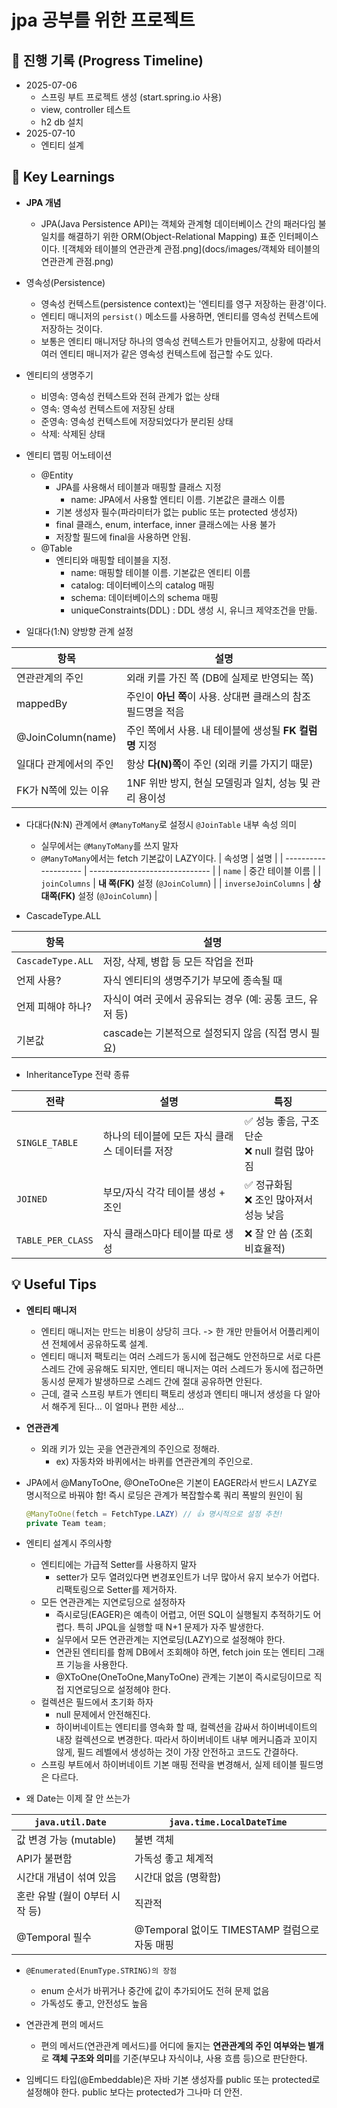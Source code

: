 # jpa 공부를 위한 프로젝트

## 📆 진행 기록 (Progress Timeline)
- 2025-07-06
  - 스프링 부트 프로젝트 생성 (start.spring.io 사용)
  - view, controller 테스트
  - h2 db 설치
- 2025-07-10
  - 엔티티 설계

## 📘 Key Learnings
- **JPA 개념**
  - JPA(Java Persistence API)는 객체와 관계형 데이터베이스 간의 패러다임 불일치를 해결하기 위한 ORM(Object-Relational Mapping) 표준 인터페이스이다.
  ![객체와 테이블의 연관관계 관점.png](docs/images/객체와 테이블의 연관관계 관점.png)
- 영속성(Persistence)
  - 영속성 컨텍스트(persistence context)는 '엔티티를 영구 저장하는 환경'이다.
  - 엔티티 매니저의 `persist()` 메소드를 사용하면, 엔티티를 영속성 컨텍스트에 저장하는 것이다.
  - 보통은 엔티티 매니저당 하나의 영속성 컨텍스트가 만들어지고, 상황에 따라서 여러 엔티티 매니저가 같은 영속성 컨텍스트에 접근할 수도 있다.
- 엔티티의 생명주기
  - 비영속: 영속성 컨텍스트와 전혀 관계가 없는 상태
  - 영속: 영속성 컨텍스트에 저장된 상태
  - 준영속: 영속성 컨텍스트에 저장되었다가 분리된 상태
  - 삭제: 삭제된 상태
- 엔티티 맵핑 어노테이션
  - @Entity
    - JPA를 사용해서 테이블과 매핑할 클래스 지정
      - name: JPA에서 사용할 엔티티 이름. 기본값은 클래스 이름
    - 기본 생성자 필수(파라미터가 없는 public 또는 protected 생성자)
    - final 클래스, enum, interface, inner 클래스에는 사용 불가
    - 저장할 필드에 final을 사용하면 안됨.
  - @Table
    - 엔티티와 매핑할 테이블을 지정.
      - name: 매핑할 테이블 이름. 기본값은 엔티티 이름
      - catalog: 데이터베이스의 catalog 매핑
      - schema: 데이터베이스의 schema 매핑
      - uniqueConstraints(DDL) : DDL 생성 시, 유니크 제약조건을 만듦.

- 일대다(1:N) 양방향 관계 설정

| 항목                | 설명                                    |
| ----------------- | ------------------------------------- |
| 연관관계의 주인          | 외래 키를 가진 쪽 (DB에 실제로 반영되는 쪽)           |
| mappedBy          | 주인이 **아닌 쪽**이 사용. 상대편 클래스의 참조 필드명을 적음 |
| @JoinColumn(name) | 주인 쪽에서 사용. 내 테이블에 생성될 **FK 컬럼명** 지정   |
| 일대다 관계에서의 주인      | 항상 **다(N)쪽**이 주인 (외래 키를 가지기 때문)       |
| FK가 N쪽에 있는 이유     | 1NF 위반 방지, 현실 모델링과 일치, 성능 및 관리 용이성    |

- 다대다(N:N) 관계에서 `@ManyToMany`로 설정시 `@JoinTable` 내부 속성 의미
  - 실무에서는 `@ManyToMany`를 쓰지 말자
  - `@ManyToMany`에서는 fetch 기본값이 LAZY이다.
    | 속성명                  | 설명                             |
    | -------------------- | ------------------------------ |
    | `name`               | 중간 테이블 이름                      |
    | `joinColumns`        | **내 쪽(FK)** 설정 (`@JoinColumn`) |
    | `inverseJoinColumns` | **상대쪽(FK)** 설정 (`@JoinColumn`) |


- CascadeType.ALL

| 항목                | 설명                                  |
| ----------------- | ----------------------------------- |
| `CascadeType.ALL` | 저장, 삭제, 병합 등 모든 작업을 전파              |
| 언제 사용?            | 자식 엔티티의 생명주기가 부모에 종속될 때             |
| 언제 피해야 하나?        | 자식이 여러 곳에서 공유되는 경우 (예: 공통 코드, 유저 등) |
| 기본값               | cascade는 기본적으로 설정되지 않음 (직접 명시 필요)   |

- InheritanceType 전략 종류

| 전략                | 설명                         | 특징                              |
| ----------------- | -------------------------- | ------------------------------- |
| `SINGLE_TABLE`    | 하나의 테이블에 모든 자식 클래스 데이터를 저장 | ✅ 성능 좋음, 구조 단순<br>❌ null 컬럼 많아짐 |
| `JOINED`          | 부모/자식 각각 테이블 생성 + 조인       | ✅ 정규화됨<br>❌ 조인 많아져서 성능 낮음       |
| `TABLE_PER_CLASS` | 자식 클래스마다 테이블 따로 생성         | ❌ 잘 안 씀 (조회 비효율적)               |

 
## 💡 Useful Tips
- **엔티티 매니저**
  - 엔티티 매니저는 만드는 비용이 상당히 크다. -> 한 개만 만들어서 어플리케이션 전체에서 공유하도록 설계.
  - 엔티티 매니저 팩토리는 여러 스레드가 동시에 접근해도 안전하므로 서로 다른 스레드 간에 공유해도 되지만, 엔티티 매니저는 여러 스레드가 동시에 접근하면 동시성 문제가 발생하므로 스레드 간에 절대 공유하면 안된다.
  - 근데, 결국 스프링 부트가 엔티티 팩토리 생성과 엔티티 매니저 생성을 다 알아서 해주게 된다... 이 얼마나 편한 세상...
- **연관관계**
  - 외래 키가 있는 곳을 연관관계의 주인으로 정해라.
    - ex) 자동차와 바퀴에서는 바퀴를 연관관계의 주인으로.
- JPA에서 @ManyToOne, @OneToOne은 기본이 EAGER라서 반드시 LAZY로 명시적으로 바꿔야 함!
  즉시 로딩은 관계가 복잡할수록 쿼리 폭발의 원인이 됨
  ``` java 
  @ManyToOne(fetch = FetchType.LAZY) // 👍 명시적으로 설정 추천!
  private Team team;
  ```
- 엔티티 설계시 주의사항
  - 엔티티에는 가급적 Setter를 사용하지 말자
    - setter가 모두 열려있다면 변경포인트가 너무 많아서 유지 보수가 어렵다. 리팩토링으로 Setter를 제거하자.
  - 모든 연관관계는 지연로딩으로 설정하자
    - 즉시로딩(EAGER)은 예측이 어렵고, 어떤 SQL이 실행될지 추적하기도 어렵다. 특히 JPQL을 실행할 때 N+1 문제가 자주 발생한다.
    - 실무에서 모든 연관관계는 지연로딩(LAZY)으로 설정해야 한다.
    - 연관된 엔티티를 함께 DB에서 조회해야 하면, fetch join 또는 엔티티 그래프 기능을 사용한다.
    - @XToOne(OneToOne,ManyToOne) 관계는 기본이 즉시로딩이므로 직접 지연로딩으로 설정헤야 한다.
  - 컬렉션은 필드에서 초기화 하자
    - null 문제에서 안전해진다.
    - 하이버네이트는 엔티티를 영속화 할 때, 컬렉션을 감싸서 하이버네이트의 내장 컬렉션으로 변경한다. 따라서 하이버네이트 내부 메커니즘과 꼬이지 않게, 필드 레벨에서 생성하는 것이 가장 안전하고 코드도 간결하다.
  - 스프링 부트에서 하이버네이트 기본 매핑 전략을 변경해서, 실제 테이블 필드명은 다르다.
  

- 왜 Date는 이제 잘 안 쓰는가

| `java.util.Date`    | `java.time.LocalDateTime` |
|---------------------| ------------------------- |
| 값 변경 가능 (mutable)   | 불변 객체                     |
| API가 불편함            | 가독성 좋고 체계적                |
| 시간대 개념이 섞여 있음       | 시간대 없음 (명확함)              |
| 혼란 유발 (월이 0부터 시작 등) | 직관적                       |
| @Temporal 필수 | @Temporal 없이도 TIMESTAMP 컬럼으로 자동 매핑 |

- `@Enumerated(EnumType.STRING)의 장점`
  - enum 순서가 바뀌거나 중간에 값이 추가되어도 전혀 문제 없음
  - 가독성도 좋고, 안전성도 높음

- 연관관계 편의 메서드
  - 편의 메서드(연관관계 메서드)를 어디에 둘지는 **연관관계의 주인 여부와는 별개**로 **객체 구조와 의미**를 기준(부모냐 자식이냐, 사용 흐름 등)으로 판단한다.
- 임베디드 타입(@Embeddable)은 자바 기본 생성자를 public 또는 protected로 설정해야 한다. public 보다는 protected가 그나마 더 안전.

